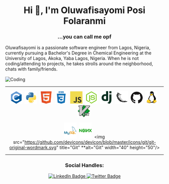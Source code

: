 <h1 align="center">Hi 👋, I'm Oluwafisayomi Posi Folaranmi</h1>
<h3 align="center">...you can call me opf</h3> 
<p align="left">Oluwafisayomi is a passionate software engineer from Lagos, Nigeria, currently pursuing a Bachelor's Degree in Chemical Engineering at the University of Lagos, Akoka, Yaba Lagos, Nigeria. When he is not coding/attending to projects, he takes strolls around the neighborhood, chats with family/friends.</p> 
<img align="center" alt="Coding" width="400" src="https://cdn.dribbble.com/users/1162077/screenshots/3848914/programmer.gif"/> 


<!--                                                                                                 ### :hammer_and_wrench: Languages and Tools: -->                                                     <hr/>                                                                                                <div align="center">                                                                                   <img src="https://github.com/devicons/devicon/blob/master/icons/c/c-original.svg" title="C" alt="C" width="40" height="40"/>&nbsp;                                                                        <img src="https://github.com/devicons/devicon/blob/master/icons/python/python-original.svg" title="Python" alt="Python" width="40" height="40"/>&nbsp;                                                    <img src="https://github.com/devicons/devicon/blob/master/icons/html5/html5-original.svg" title="HTML5" alt="HTML" width="40" height="40"/>&nbsp;                                                         <img src="https://github.com/devicons/devicon/blob/master/icons/css3/css3-plain-wordmark.svg"  title="CSS3" alt="CSS" width="40" height="40"/>&nbsp;                                                      <img src="https://github.com/devicons/devicon/blob/master/icons/javascript/javascript-original.svg" title="JavaScript" alt="JavaScript" width="40" height="40"/>&nbsp;                                    <img src="https://github.com/devicons/devicon/blob/master/icons/nodejs/nodejs-original.svg" title="NodeJS" alt="NodeJS" width="40" height="40"/>&nbsp;                                                    <img src="https://github.com/devicons/devicon/blob/master/icons/django/django-plain.svg" title="django" alt="django" width="40" height="40"/>&nbsp;                                                       <img src="https://github.com/devicons/devicon/blob/master/icons/flask/flask-original.svg" title="flask" alt="flask" width="40" height="40"/>&nbsp;                                                        <img src="https://github.com/devicons/devicon/blob/master/icons/github/github-original.svg" title="github" alt="github" width="40" height="40"/>&nbsp;                                                    <img src="https://github.com/devicons/devicon/blob/master/icons/linux/linux-original.svg" title="Linux" alt="Linux" width="40" height="40"/>&nbsp;                                                        <img src="https://github.com/devicons/devicon/blob/master/icons/vim/vim-original.svg" title="vim" alt="vim" width="40" height="40"/>&nbsp;
  <img src="https://github.com/devicons/devicon/blob/master/icons/mysql/mysql-original-wordmark.svg" title="MySQL"  alt="MySQL" width="40" height="50"/>&nbsp;                                              <img src="https://github.com/devicons/devicon/blob/master/icons/nginx/nginx-original.svg" title="nginx" alt="nginx" width="40" height="50"/>&nbsp;                                                        <img src="https://github.com/devicons/devicon/blob/master/icons/git/git-original-wordmark.svg" title="Git" **alt="Git" width="40" height="50"/>                                                         </div>                                                                                               <hr/>
                                                                                                       <div align="center"><h3><b>Social Handles:</b></h3></div>                                            <div align="center" id="badges">                                                                       <a href="https://www.linkedin.com/in/ahmed-olawale">
        <img src="https://img.shields.io/badge/LinkedIn-blue?style=for-the-badge&logo=linkedin&logoColor=white" alt="LinkedIn Badge"/>
    </a>
    <a href="https://twitter.com/ahmed_olawale1">
      <img src="https://img.shields.io/badge/Twitter-blue?style=for-the-badge&logo=twitter&logoColor=white" alt="Twitter Badge"/>
    </a>
  </div> 
